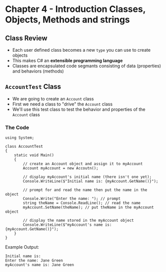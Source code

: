 # Chapter 4 - Introduction Classes, Objects, Methods and strings #

## Class Review ##

* Each user defined class becomes a new `type` you can use to create objects
* This makes C# an **extensible programming language**
* Classes are encapsulated code segmants consisting of data (properties) and behaviors (methods)

## `AccountTest` Class ##

* We are going to create an `Account` class
* First we need a class to "drive" the `Account` class
* We'll use this test class to test the behavior and properties of the `Account` class
  
### The Code ###

```[c#]
using System;

class AccountTest
{
    static void Main()
    {
        // create an Account object and assign it to myAccount
        Account myAccount = new Accoutn();

        // display myAccount's initial name (there isn't one yet);
        Console.WriteLine($"Initial name is: {myAccount.GetName()}");

        // prompt for and read the name then put the name in the object
        Console.Write("Enter the name: "); // prompt
        string theName = Console.ReadLine(); // read the name
        myAccount.SetName(theName); // put theName in the myAccount object

        // display the name stored in the myAccount object
        Console.WriteLine($"myAccount's name is: {myAccount.GetName()}");
    }
}
```

Example Output:

```[output]
Initial name is:
Enter the name: Jane Green
myAccount's name is: Jane Green
```
